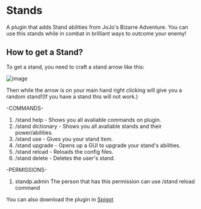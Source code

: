 # Stands
A plugin that adds Stand abilities from JoJo's Bizarre Adventure. You can use this stands while in combat in brilliant ways to outcome your enemy!

## How to get a Stand?
To get a stand, you need to craft a stand arrow like this:

![image](https://github.com/user-attachments/assets/ac11e9fb-6684-4d37-8cea-3065c5d677c6)

Then while the arrow is on your main hand right clicking will give you a random stand!(If you have a stand this will not work.)


-COMMANDS-
1. /stand help - Shows you all avaliable commands on plugin.
2. /stand dictionary - Shows you all avaliable stands and their power/abilities.
3. /stand use - Gives you your stand item.
4. /stand upgrade - Opens up a GUI to upgrade your stand's abilities.
5. /stand reload - Reloads the config files.
6. /stand delete <user> - Deletes the user's stand.

-PERMISSIONS-
1. standp.admin The person that has this permission can use /stand reload command

You can also download the plugin in [Spigot](https://www.spigotmc.org/resources/stands-from-jjba.121947/)
